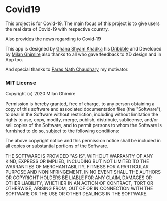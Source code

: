 # Covid19
This project is for Covid-19. The main focus of this project is to give users the real data of Covid-19 with respective country.

Also provides the news regarding to Covid-19

This app is designed by [Ghana Shyam Khadka](https://parasnath.com.np/) his [Dribbble](https://dribbble.com/shots/11284657-COVID-19-Statistics-App)
and Developed by [Milan Ghimire](http://www.ghimiremilan.com.np) also thanks to all who gave feedback to XD design and in App too.

And special thanks to [Paras Nath Chaudhary](https://parasnath.com.np/) my motivator.

### MIT License

Copyright (c) 2020 MIlan Ghimire

Permission is hereby granted, free of charge, to any person obtaining a copy
of this software and associated documentation files (the "Software"), to deal
in the Software without restriction, including without limitation the rights
to use, copy, modify, merge, publish, distribute, sublicense, and/or sell
copies of the Software, and to permit persons to whom the Software is
furnished to do so, subject to the following conditions:

The above copyright notice and this permission notice shall be included in all
copies or substantial portions of the Software.

THE SOFTWARE IS PROVIDED "AS IS", WITHOUT WARRANTY OF ANY KIND, EXPRESS OR
IMPLIED, INCLUDING BUT NOT LIMITED TO THE WARRANTIES OF MERCHANTABILITY,
FITNESS FOR A PARTICULAR PURPOSE AND NONINFRINGEMENT. IN NO EVENT SHALL THE
AUTHORS OR COPYRIGHT HOLDERS BE LIABLE FOR ANY CLAIM, DAMAGES OR OTHER
LIABILITY, WHETHER IN AN ACTION OF CONTRACT, TORT OR OTHERWISE, ARISING FROM,
OUT OF OR IN CONNECTION WITH THE SOFTWARE OR THE USE OR OTHER DEALINGS IN THE
SOFTWARE.
